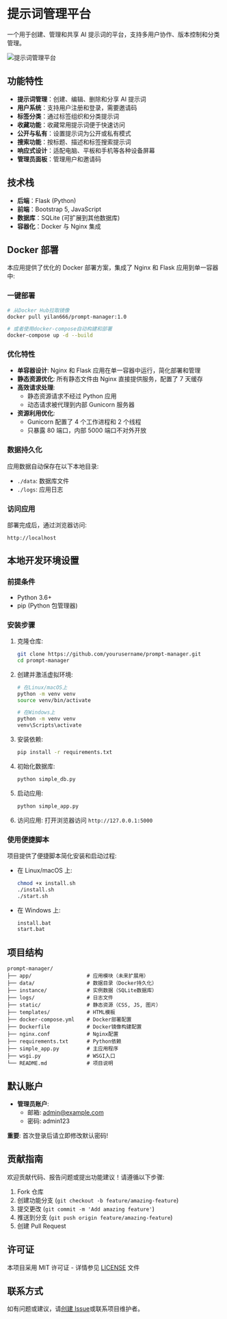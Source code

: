 # 提示词管理平台

一个用于创建、管理和共享 AI 提示词的平台，支持多用户协作、版本控制和分类管理。

![提示词管理平台](static/img/screenshot.png)

## 功能特性

- **提示词管理**：创建、编辑、删除和分享 AI 提示词
- **用户系统**：支持用户注册和登录，需要邀请码
- **标签分类**：通过标签组织和分类提示词
- **收藏功能**：收藏常用提示词便于快速访问
- **公开与私有**：设置提示词为公开或私有模式
- **搜索功能**：按标题、描述和标签搜索提示词
- **响应式设计**：适配电脑、平板和手机等各种设备屏幕
- **管理员面板**：管理用户和邀请码

## 技术栈

- **后端**：Flask (Python)
- **前端**：Bootstrap 5, JavaScript
- **数据库**：SQLite (可扩展到其他数据库)
- **容器化**：Docker 与 Nginx 集成

## Docker 部署

本应用提供了优化的 Docker 部署方案，集成了 Nginx 和 Flask 应用到单一容器中:

### 一键部署

```bash
# 从Docker Hub拉取镜像
docker pull yilan666/prompt-manager:1.0

# 或者使用docker-compose自动构建和部署
docker-compose up -d --build
```

### 优化特性

- **单容器设计**: Nginx 和 Flask 应用在单一容器中运行，简化部署和管理
- **静态资源优化**: 所有静态文件由 Nginx 直接提供服务，配置了 7 天缓存
- **高效请求处理**:
  - 静态资源请求不经过 Python 应用
  - 动态请求被代理到内部 Gunicorn 服务器
- **资源利用优化**:
  - Gunicorn 配置了 4 个工作进程和 2 个线程
  - 只暴露 80 端口，内部 5000 端口不对外开放

### 数据持久化

应用数据自动保存在以下本地目录:

- `./data`: 数据库文件
- `./logs`: 应用日志

### 访问应用

部署完成后，通过浏览器访问:

```
http://localhost
```

## 本地开发环境设置

### 前提条件

- Python 3.6+
- pip (Python 包管理器)

### 安装步骤

1. 克隆仓库:

   ```bash
   git clone https://github.com/yourusername/prompt-manager.git
   cd prompt-manager
   ```

2. 创建并激活虚拟环境:

   ```bash
   # 在Linux/macOS上
   python -m venv venv
   source venv/bin/activate

   # 在Windows上
   python -m venv venv
   venv\Scripts\activate
   ```

3. 安装依赖:

   ```bash
   pip install -r requirements.txt
   ```

4. 初始化数据库:

   ```bash
   python simple_db.py
   ```

5. 启动应用:

   ```bash
   python simple_app.py
   ```

6. 访问应用:
   打开浏览器访问 `http://127.0.0.1:5000`

### 使用便捷脚本

项目提供了便捷脚本简化安装和启动过程:

- 在 Linux/macOS 上:

  ```bash
  chmod +x install.sh
  ./install.sh
  ./start.sh
  ```

- 在 Windows 上:
  ```bash
  install.bat
  start.bat
  ```

## 项目结构

```
prompt-manager/
├── app/                  # 应用模块（未来扩展用）
├── data/                 # 数据目录（Docker持久化）
├── instance/             # 实例数据（SQLite数据库）
├── logs/                 # 日志文件
├── static/               # 静态资源（CSS, JS, 图片）
├── templates/            # HTML模板
├── docker-compose.yml    # Docker部署配置
├── Dockerfile            # Docker镜像构建配置
├── nginx.conf            # Nginx配置
├── requirements.txt      # Python依赖
├── simple_app.py         # 主应用程序
├── wsgi.py               # WSGI入口
└── README.md             # 项目说明
```

## 默认账户

- **管理员账户**:
  - 邮箱: admin@example.com
  - 密码: admin123

**重要**: 首次登录后请立即修改默认密码!

## 贡献指南

欢迎贡献代码、报告问题或提出功能建议！请遵循以下步骤:

1. Fork 仓库
2. 创建功能分支 (`git checkout -b feature/amazing-feature`)
3. 提交更改 (`git commit -m 'Add amazing feature'`)
4. 推送到分支 (`git push origin feature/amazing-feature`)
5. 创建 Pull Request

## 许可证

本项目采用 MIT 许可证 - 详情参见 [LICENSE](LICENSE) 文件

## 联系方式

如有问题或建议，请[创建 Issue](https://github.com/yourusername/prompt-manager/issues)或联系项目维护者。
